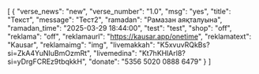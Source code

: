 [
  {
    "verse_news": "new",
    "verse_number": "1.0",
    "msg": "yes",
    "title": "Текст",
    "message": "Тест2",
    "ramadan": "Рамазан аяқталуына",
    "ramadan_time": "2025-03-29 18:44:00",
    "test": "test",
    "shop": "off",
    "reklama": "off",
    "reklamaurl": "https://kausar.app/onetime",
    "reklamatext": "Kausar",
    "reklamaimg": "img",
    "livemakkah": "K5xvuvRQkBs?si=ZkA4YuNIuBmOzmRt",
    "livemedina": "Kt7hKHlArl8?si=yDrgFCREz9tbqkkH",
    "donate": "5356 5020 0888 6479"
  }
]